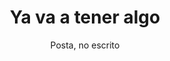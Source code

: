 ---
layout: ../../../layouts/LayoutMD.astro
title: Ya va a tener algo
subtitle: Posta, no escrito
genre: Fantasía, comedia y drama
description: No tiene nada, hay que sentarse a escribir
image: http://placekitten.com/g/350/350
imag2:
---